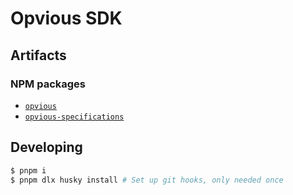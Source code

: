 # Opvious SDK

## Artifacts

### NPM packages

+ [`opvious`](packages/sdk)
+ [`opvious-specifications`](packages/specifications)

## Developing

```sh
$ pnpm i
$ pnpm dlx husky install # Set up git hooks, only needed once
```
